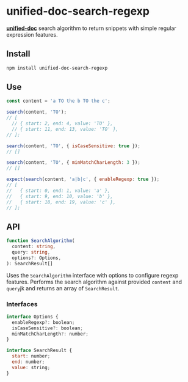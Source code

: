 # unified-doc-search-regexp

[**unified-doc**][unified-doc] search algorithm to return snippets with simple regular expression features.

## Install

```sh
npm install unified-doc-search-regexp
```

## Use

```js
const content = 'a TO the b TO the c';

search(content, 'TO');
// [
  // { start: 2, end: 4, value: 'TO' },
  // { start: 11, end: 13, value: 'TO' },
// ];

search(content, 'TO', { isCaseSensitive: true });
// []

search(content, 'TO', { minMatchCharLength: 3 });
// []

expect(search(content, 'a|b|c', { enableRegexp: true });
// [
//   { start: 0, end: 1, value: 'a' },
//   { start: 9, end: 10, value: 'b' },
//   { start: 18, end: 19, value: 'c' },
// ];
```


## API

```ts
function SearchAlgorithm(
  content: string,
  query: string,
  options?: Options,
): SearchResult[]
```

Uses the `SearchAlgorithm` interface with options to configure regexp features.  Performs the search algorithm against provided `content` and `query`jk and returns an array of `SearchResult`.

### Interfaces

```js
interface Options {
  enableRegexp?: boolean;
  isCaseSensitive?: boolean;
  minMatchCharLength?: number;
}

interface SearchResult {
  start: number;
  end: number;
  value: string;
}
```

<!-- Links -->
[unified-doc]: https://github.com/unified-doc/unified-doc
